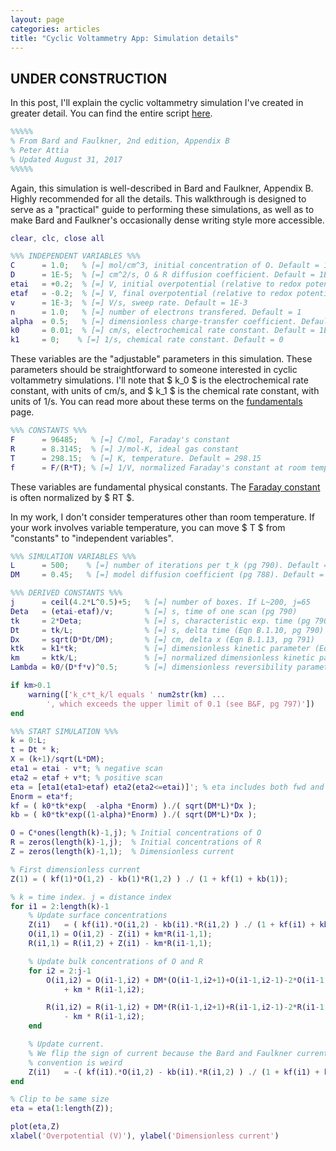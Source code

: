 ```yaml
---
layout: page
categories: articles
title: "Cyclic Voltammetry App: Simulation details"
---
```


## UNDER CONSTRUCTION

In this post, I'll explain the cyclic voltammetry simulation I've created in
greater detail. You can find the entire script
[here](/cyclic_voltammetry_simulation/code.html).

~~~~matlab
%%%%%
% From Bard and Faulkner, 2nd edition, Appendix B
% Peter Attia
% Updated August 31, 2017
%%%%%
~~~~

Again, this simulation is well-described in Bard and Faulkner, Appendix B.
Highly recommended for all the details.
This walkthrough is designed to serve as a "practical" guide to performing these
simulations, as well as to make Bard and Faulkner's
occasionally dense writing style more accessible.

~~~~matlab
clear, clc, close all

%%% INDEPENDENT VARIABLES %%%
C      = 1.0;   % [=] mol/cm^3, initial concentration of O. Default = 1.0
D      = 1E-5;  % [=] cm^2/s, O & R diffusion coefficient. Default = 1E-5
etai   = +0.2;  % [=] V, initial overpotential (relative to redox potential). Default = +0.2
etaf   = -0.2;  % [=] V, final overpotential (relative to redox potential). Default = -0.2
v      = 1E-3;  % [=] V/s, sweep rate. Default = 1E-3
n      = 1.0;   % [=] number of electrons transfered. Default = 1
alpha  = 0.5;   % [=] dimensionless charge-transfer coefficient. Default = 0.5
k0     = 0.01;  % [=] cm/s, electrochemical rate constant. Default = 1E-2
k1     = 0;    % [=] 1/s, chemical rate constant. Default = 0
~~~~

These variables are the "adjustable" parameters in this simulation.
These parameters should be straightforward to someone interested in cyclic
voltammetry simulations. I'll note that $ k_0 $ is the electrochemical rate constant,
with units of cm/s, and $ k_1 $ is the chemical rate constant, with units of 1/s.
You can read more about these terms on the
[fundamentals](/cyclic_voltammetry_simulation/fundamentals.html) page.

~~~~matlab
%%% CONSTANTS %%%
F      = 96485;   % [=] C/mol, Faraday's constant
R      = 8.3145;  % [=] J/mol-K, ideal gas constant
T      = 298.15;  % [=] K, temperature. Default = 298.15
f      = F/(R*T); % [=] 1/V, normalized Faraday's constant at room temperature
~~~~

These variables are fundamental physical constants.
The [Faraday constant](https://en.wikipedia.org/wiki/Faraday_constant)
is often normalized by $ RT $.

In my work, I don't consider temperatures other than room temperature.
If your work involves variable temperature, you can move $ T $ from "constants"
to "independent variables".

~~~~matlab
%%% SIMULATION VARIABLES %%%
L      = 500;    % [=] number of iterations per t_k (pg 790). Default = 200
DM     = 0.45;   % [=] model diffusion coefficient (pg 788). Default = 0.45

%%% DERIVED CONSTANTS %%%
j      = ceil(4.2*L^0.5)+5;   % [=] number of boxes. If L~200, j=65
Deta   = (etai-etaf)/v;       % [=] s, time of one scan (pg 790)
tk     = 2*Deta;              % [=] s, characteristic exp. time (pg 790). In this case, total time of fwd and rev scans
Dt     = tk/L;                % [=] s, delta time (Eqn B.1.10, pg 790)
Dx     = sqrt(D*Dt/DM);       % [=] cm, delta x (Eqn B.1.13, pg 791)
ktk    = k1*tk;               % [=] dimensionless kinetic parameter (Eqn B.3.7, pg 797)
km     = ktk/L;               % [=] normalized dimensionless kinetic parameter (see bottom of pg 797)
Lambda = k0/(D*f*v)^0.5;      % [=] dimensionless reversibility parameter (Eqn 6.4.4, pg. 236-239)

if km>0.1
    warning(['k_c*t_k/l equals ' num2str(km) ...
        ', which exceeds the upper limit of 0.1 (see B&F, pg 797)'])
end

%%% START SIMULATION %%%
k = 0:L;
t = Dt * k;
X = (k+1)/sqrt(L*DM);
eta1 = etai - v*t; % negative scan
eta2 = etaf + v*t; % positive scan
eta = [eta1(eta1>etaf) eta2(eta2<=etai)]'; % eta includes both fwd and rev
Enorm = eta*f;
kf = ( k0*tk*exp(  -alpha *Enorm) )./( sqrt(DM*L)*Dx );
kb = ( k0*tk*exp((1-alpha)*Enorm) )./( sqrt(DM*L)*Dx );

O = C*ones(length(k)-1,j); % Initial concentrations of O
R = zeros(length(k)-1,j);  % Initial concentrations of R
Z = zeros(length(k)-1,1);  % Dimensionless current

% First dimensionless current
Z(1) = ( kf(1)*O(1,2) - kb(1)*R(1,2) ) ./ (1 + kf(1) + kb(1));

% k = time index. j = distance index
for i1 = 2:length(k)-1
    % Update surface concentrations
    Z(i1)   = ( kf(i1).*O(i1,2) - kb(i1).*R(i1,2) ) ./ (1 + kf(i1) + kb(i1));
    O(i1,1) = O(i1,2) - Z(i1) + km*R(i1-1,1);
    R(i1,1) = R(i1,2) + Z(i1) - km*R(i1-1,1);

    % Update bulk concentrations of O and R
    for i2 = 2:j-1
        O(i1,i2) = O(i1-1,i2) + DM*(O(i1-1,i2+1)+O(i1-1,i2-1)-2*O(i1-1,i2)) ...
            + km * R(i1-1,i2);

        R(i1,i2) = R(i1-1,i2) + DM*(R(i1-1,i2+1)+R(i1-1,i2-1)-2*R(i1-1,i2)) ...
            - km * R(i1-1,i2);
    end

    % Update current.
    % We flip the sign of current because the Bard and Faulkner current
    % convention is weird
    Z(i1)   = -( kf(i1).*O(i1,2) - kb(i1).*R(i1,2) ) ./ (1 + kf(i1) + kb(i1));
end

% Clip to be same size
eta = eta(1:length(Z));

plot(eta,Z)
xlabel('Overpotential (V)'), ylabel('Dimensionless current')
~~~~
